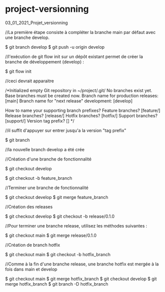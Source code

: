 # project-versionning
03_01_2021_Projet_versionning

//La première étape consiste à compléter la branche main par défaut avec une branche develop. 

$ git branch develop
$ git push -u origin develop

//l'exécution de git flow init sur un dépôt existant permet de créer la branche de développement (develop) :

$ git flow init

//ceci devrait apparaitre

/*Initialized empty Git repository in ~/project/.git/
No branches exist yet. Base branches must be created now.
Branch name for production releases: [main]
Branch name for "next release" development: [develop]


How to name your supporting branch prefixes?
Feature branches? [feature/]
Release branches? [release/]
Hotfix branches? [hotfix/]
Support branches? [support/]
Version tag prefix? [] */

//il suffit d'appuyer sur entrer jusqu'a la version "tag prefix"

$ git branch

//la nouvelle branch develop a été crée

//Création d'une branche de fonctionnalité

$ git checkout develop

$ git checkout -b feature_branch

//Terminer une branche de fonctionnalité

$ git checkout develop
$ git merge feature_branch

//Création des releases

$ git checkout develop
$ git checkout -b release/0.1.0

//Pour terminer une branche release, utilisez les méthodes suivantes :

$ git checkout main
$ git merge release/0.1.0

//Création de branch hotfix

$ git checkout main
$ git checkout -b hotfix_branch

//Comme à la fin d'une branche release, une branche hotfix est mergée à la fois dans main et develop

$ git checkout main
$ git merge hotfix_branch
$ git checkout develop
$ git merge hotfix_branch
$ git branch -D hotfix_branch


